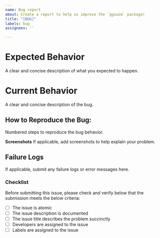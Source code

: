 ```yaml
---
name: Bug report
about: Create a report to help us improve the `ggswim` package!
title: "[BUG]"
labels: bug
assignees: ''

---
```


# Expected Behavior
A clear and concise description of what you expected to happen.

# Current Behavior
A clear and concise description of the bug.

## How to Reproduce the Bug:
Numbered steps to reproduce the bug behavior.

**Screenshots**
If applicable, add screenshots to help explain your problem.

## Failure Logs

If applicable, submit any failure logs or error messages here.

### Checklist
Before submitting this issue, please check and verify below that the submission meets the below criteria:

- [ ] The issue is atomic
- [ ] The issue description is documented
- [ ] The issue title describes the problem succinctly
- [ ] Developers are assigned to the issue
- [ ] Labels are assigned to the issue
